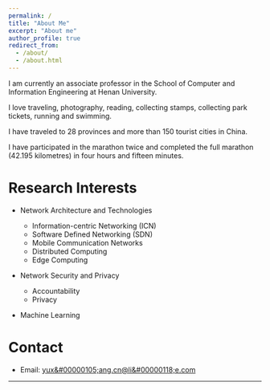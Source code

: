 ```yaml
---
permalink: /
title: "About Me"
excerpt: "About me"
author_profile: true
redirect_from: 
  - /about/
  - /about.html
---
```


I am currently an associate professor in the School of Computer and Information Engineering at Henan University.

I love traveling, photography, reading, collecting stamps, collecting park tickets, running and swimming.

I have traveled to 28 provinces and more than 150 tourist cities in China.

I have participated in the marathon twice and completed the full marathon (42.195 kilometres) in four hours and fifteen minutes.



Research Interests
======

* Network Architecture and Technologies
  * Information-centric Networking (ICN)
  * Software Defined Networking (SDN)
  * Mobile Communication Networks
  * Distributed Computing
  * Edge Computing

* Network Security and Privacy
  * Accountability
  * Privacy

* Machine Learning


Contact
======

* Email: <a alt="address" href="mailto:&#00121;&#0117;&#0000120;&#00000105;&#0000097;&#0000110;&#0000103;&#0000046;&#00099;&#000110;&#0000064;&#0108;&#000105;&#00000118;&#00101;&#0046;&#00099;&#0111;&#x06d;">&#00121;&#0117;&#0000120;&#00000105;&#0000097;&#0000110;&#0000103;&#0000046;&#00099;&#000110;&#0000064;&#0108;&#000105;&#00000118;&#00101;&#0046;&#00099;&#0111;&#x06d;</a>


---
